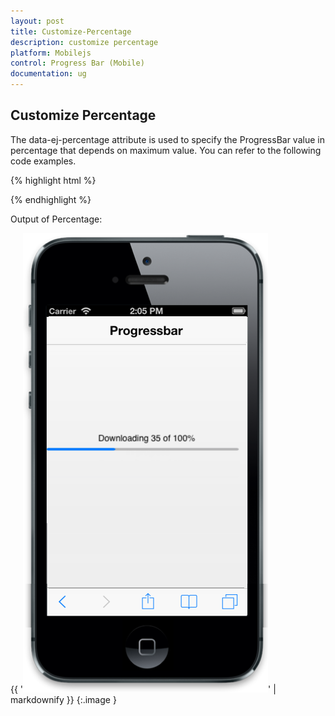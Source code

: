 ```yaml
---
layout: post
title: Customize-Percentage
description: customize percentage
platform: Mobilejs
control: Progress Bar (Mobile)
documentation: ug
---
```


## Customize Percentage

The data-ej-percentage attribute is used to specify the ProgressBar value in percentage that depends on maximum value. You can refer to the following code examples.  

{% highlight html %}

<div id="progressbar_sample" data-role="ejmprogress" data-ej-maxvalue=200 data-ej-percentage=35></div>



{% endhighlight %}

Output of Percentage:

{{ '![F:/Progrimg/ios7_phone - Copy (4).png](Customize-Percentage_images/Customize-Percentage_img1.png)' | markdownify }}
{:.image }




